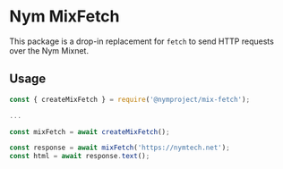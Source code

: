 # Nym MixFetch

This package is a drop-in replacement for `fetch` to send HTTP requests over the Nym Mixnet.

## Usage

```js
const { createMixFetch } = require('@nymproject/mix-fetch');

...

const mixFetch = await createMixFetch();

const response = await mixFetch('https://nymtech.net');
const html = await response.text();
```
